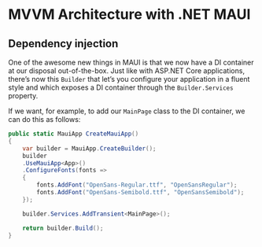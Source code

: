 # MVVM Architecture with .NET MAUI

## Dependency injection

One of the awesome new things in MAUI is that we now have a DI container at our disposal out-of-the-box. Just like with ASP.NET Core applications, there’s now this `Builder` that let’s you configure your application in a fluent style and which exposes a DI container through the `Builder.Services` property.

If we want, for example, to add our `MainPage` class to the DI container, we can do this as follows:

```csharp
public static MauiApp CreateMauiApp()
{
    var builder = MauiApp.CreateBuilder();
    builder
	.UseMauiApp<App>()
	.ConfigureFonts(fonts =>
	{
		fonts.AddFont("OpenSans-Regular.ttf", "OpenSansRegular");
		fonts.AddFont("OpenSans-Semibold.ttf", "OpenSansSemibold");
	});

    builder.Services.AddTransient<MainPage>();

    return builder.Build();
}
```
